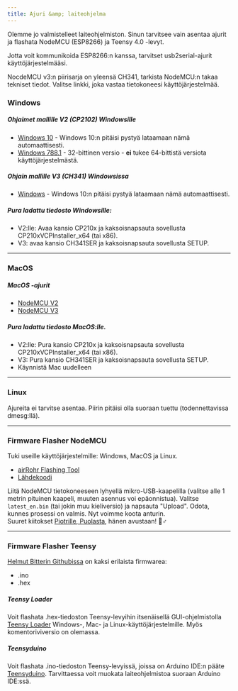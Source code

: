 ```yaml
---
title: Ajuri &amp; laiteohjelma
---
```


Olemme jo valmistelleet laiteohjelmiston. Sinun tarvitsee vain asentaa ajurit ja flashata NodeMCU (ESP8266) ja Teensy 4.0 -levyt.

Jotta voit kommunikoida ESP8266:n kanssa, tarvitset usb2serial-ajurit käyttöjärjestelmääsi.

NocdeMCU v3:n piirisarja on yleensä CH341, tarkista NodeMCU:n takaa tekniset tiedot. Valitse linkki, joka vastaa tietokoneesi käyttöjärjestelmää.

### Windows

##### Ohjaimet mallille V2 (CP2102) Windowsille
* [Windows 10](https://www.silabs.comdocumentspublicsoftwareCP210x_Universal_Windows_Driver.zip) - Windows 10:n pitäisi pystyä lataamaan nämä automaattisesti.
* [Windows 788.1](https://www.silabs.comdocumentspublicsoftwareCP210x_Windows_Drivers.zip) - 32-bittinen versio - **ei** tukee 64-bittistä versiota käyttöjärjestelmästä.

##### Ohjain mallille V3 (CH341) Windowsissa
* [Windows](http://www.wch.cndownloadsfile5.html) - Windows 10:n pitäisi pystyä lataamaan nämä automaattisesti.

##### Pura ladattu tiedosto Windowsille:
* V2:lle: Avaa kansio CP210x ja kaksoisnapsauta sovellusta CP210xVCPInstaller_x64 (tai x86).
* V3: avaa kansio CH341SER ja kaksoisnapsauta sovellusta SETUP.

---

### MacOS

##### MacOS -ajurit
* [NodeMCU V2](https://www.silabs.comdocumentspublicsoftwareMac_OSX_VCP_Driver.zip )
* [NodeMCU V3](http://www.wch.cndownloadsfile178.html)

##### Pura ladattu tiedosto MacOS:lle.
* V2:lle: Pura kansio CP210x ja kaksoisnapsauta sovellusta CP210xVCPInstaller_x64 (tai x86).
* V3: Pura kansio CH341SER ja kaksoisnapsauta sovellusta SETUP.
* Käynnistä Mac uudelleen

---

### Linux
Ajureita ei tarvitse asentaa. Piirin pitäisi olla suoraan tuettu (todennettavissa dmesg:llä).

---
### Firmware Flasher NodeMCU
Tuki useille käyttöjärjestelmille: Windows, MacOS ja Linux.

* [airRohr Flashing Tool](http://firmware.sensor.communityairrohrflashing-tool)
* [Lähdekoodi](https://github.comopendata-stuttgartairrohr-firmware-flasher)

Liitä NodeMCU tietokoneeseen lyhyellä mikro-USB-kaapelilla (valitse alle 1 metrin pituinen kaapeli, muuten asennus voi epäonnistua). Valitse `latest_en.bin` (tai jokin muu kieliversio) ja napsauta "Upload".
Odota, kunnes prosessi on valmis. Nyt voimme koota anturin.
<br>
Suuret kiitokset [Piotrille, Puolasta](https://dropbox.inf.re), hänen avustaan! 🙋♂️

---
### Firmware Flasher Teensy
[Helmut Bitterin Githubissa](https://github.comhbitterDNMStreemasterFirmware) on kaksi erilaista firmwarea:
* .ino
* .hex

##### Teensy Loader
Voit flashata .hex-tiedoston Teensy-levyihin itsenäisellä GUI-ohjelmistolla [Teensy Loader](https://www.pjrc.comteensyloader.html) Windows-, Mac- ja Linux-käyttöjärjestelmille.
Myös komentoriviversio on olemassa.

##### Teensyduino
Voit flashata .ino-tiedoston Teensy-levyissä, joissa on Arduino IDE:n pääte [Teensyduino](https://www.pjrc.comteensyteensyduino.html).
Tarvittaessa voit muokata laiteohjelmistoa suoraan Arduino IDE:ssä.
